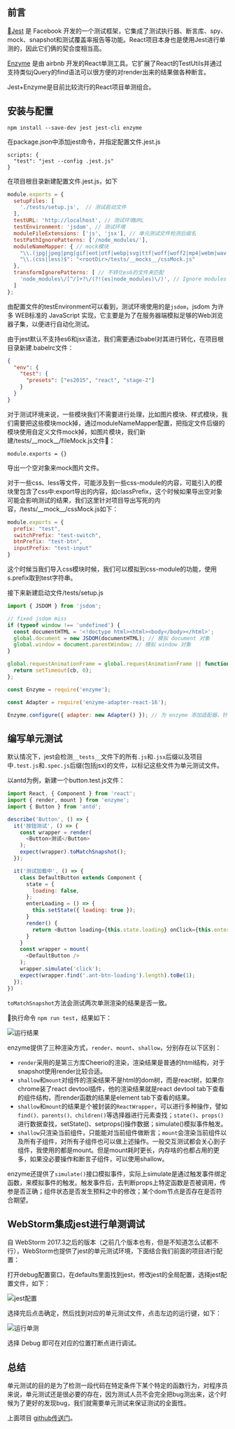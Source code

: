 ## 前言

[Jest](https://facebook.github.io/jest/) 是 Facebook 开发的一个测试框架，它集成了测试执行器、断言库、spy、mock、snapshot和测试覆盖率报告等功能。React项目本身也是使用Jest进行单测的，因此它们俩的契合度相当高。

[Enzyme](http://airbnb.io/enzyme/) 是由 airbnb 开发的React单测工具。它扩展了React的TestUtils并通过支持类似jQuery的find语法可以很方便的对render出来的结果做各种断言。

Jest+Enzyme是目前比较流行的React项目单测组合。

## 安装与配置

```
npm install --save-dev jest jest-cli enzyme
```

在package.json中添加jest命令，并指定配置文件.jest.js

```
scripts: {
  "test": "jest --config .jest.js"
}
```

在项目根目录新建配置文件.jest.js，如下

```js
module.exports = {
  setupFiles: [
    './tests/setup.js',  // 测试启动文件
  ],
  testURL: 'http://localhost', // 测试环境URL
  testEnvironment: 'jsdom', // 测试环境
  moduleFileExtensions: ['js', 'jsx'], // 单元测试文件检测后缀名
  testPathIgnorePatterns: ['/node_modules/'],
  moduleNameMapper: { // mock模块
    "\\.(jpg|jpeg|png|gif|eot|otf|webp|svg|ttf|woff|woff2|mp4|webm|wav|mp3|m4a|aac|oga)$": "<rootDir>/tests/__mocks__/fileMock.js",
    "\\.(css|less)$": "<rootDir>/tests/__mocks__/cssMock.js"
  },
  transformIgnorePatterns: [ // 不转化es6的文件夹匹配
    'node_modules\/[^/]+?\/(?!(es|node_modules)\/)', // Ignore modules without es dir
  ]
};
```

由配置文件的testEnvironment可以看到，测试环境使用的是`jsdom`，jsdom 为许多 WEB标准的 JavaScript 实现，它主要是为了在服务器端模拟足够的Web浏览器子集，以便进行自动化测试。

由于jest默认不支持es6和jsx语法，我们需要通过babel对其进行转化，在项目根目录新建.babelrc文件：

```json
{
  "env": {
    "test": {
      "presets": ["es2015", "react", "stage-2"]
    }
  }
}
```

对于测试环境来说，一些模块我们不需要进行处理，比如图片模块、样式模块，我们需要把这些模块mock掉，通过moduleNameMapper配置，把指定文件后缀的模块使用自定义文件mock掉，如图片模块，我们新建/tests/\_\_mock__/fileMock.js文件：

```
module.exports = {}
```

导出一个空对象来mock图片文件。

对于一些css、less等文件，可能涉及到一些css-module的内容，可能引入的模块里包含了css中:export导出的内容，如classPrefix，这个时候如果导出空对象可能会影响测试的结果，我们这里针对项目导出写死的内容，/tests/\_\_mock__/cssMock.js如下：

```js
module.exports = {
  prefix: "test",
  switchPrefix: "test-switch",
  btnPrefix: "test-btn",
  inputPrefix: "test-input"
}
```

这个时候当我们导入css模块时候，我们可以模拟到css-module的功能，使用s.prefix取到test字符串。

接下来新建启动文件/tests/setup.js

```js
import { JSDOM } from 'jsdom';

// fixed jsdom miss
if (typeof window !== 'undefined') {
  const documentHTML = '<!doctype html><html><body</body></html>';
  global.document = new JSDOM(documentHTML); // 模拟 document 对象
  global.window = document.parentWindow; // 模拟 window 对象
}

global.requestAnimationFrame = global.requestAnimationFrame || function (cb) {  // 处理兼容 添加 requestAnimationFrame 动画函数
  return setTimeout(cb, 0);
};

const Enzyme = require('enzyme');

const Adapter = require('enzyme-adapter-react-16'); 

Enzyme.configure({ adapter: new Adapter() }); // 为 enzyme 添加适配器，针对不同的react版本使用不同的适配器

```

## 编写单元测试

默认情况下，jest会检测`__tests__`文件下的所有`.js`和`.jsx`后缀以及项目中`.test.js`和`.spec.js`后缀(包括jsx)的文件，以标记这些文件为单元测试文件。

以antd为例，新建一个button.test.js文件：

```js
import React, { Component } from 'react';
import { render, mount } from 'enzyme';
import { Button } from 'antd';

describe('Button', () => {
  it('按钮测试', () => {
    const wrapper = render(
      <Button>测试</Button>
    );
    expect(wrapper).toMatchSnapshot();
  });

  it('测试加载中', () => {
    class DefaultButton extends Component {
      state = {
        loading: false,
      };
      enterLoading = () => {
        this.setState({ loading: true });
      }
      render() {
        return <Button loading={this.state.loading} onClick={this.enterLoading}>Button</Button>;
      }
    }
    const wrapper = mount(
      <DefaultButton />
    );
    wrapper.simulate('click');
    expect(wrapper.find('.ant-btn-loading').length).toBe(1);
  });
})
```

`toMatchSnapshot`方法会测试两次单测渲染的结果是否一致。

执行命令 `npm run test`，结果如下：

![运行结果](./images/1.jpg)

enzyme提供了三种渲染方式，`render`、`mount`、`shallow`，分别存在以下区别：

* `render`采用的是第三方库Cheerio的渲染，渲染结果是普通的html结构，对于snapshot使用render比较合适。
* `shallow`和`mount`对组件的渲染结果不是html的dom树，而是react树，如果你chrome装了react devtool插件，他的渲染结果就是react devtool tab下查看的组件结构，而render函数的结果是element tab下查看的结果。
* `shallow`和`mount`的结果是个被封装的`ReactWrapper`，可以进行多种操作，譬如`find()、parents()、children()`等选择器进行元素查找；`state()`、`props()`进行数据查找，setState()、setprops()操作数据；simulate()模拟事件触发。
* `shallow`只渲染当前组件，只能能对当前组件做断言；`mount`会渲染当前组件以及所有子组件，对所有子组件也可以做上述操作。一般交互测试都会关心到子组件，我使用的都是mount。但是mount耗时更长，内存啥的也都占用的更多，如果没必要操作和断言子组件，可以使用shallow。

enzyme还提供了`simulate()`接口模拟事件，实际上simulate是通过触发事件绑定函数，来模拟事件的触发。触发事件后，去判断props上特定函数是否被调用，传参是否正确；组件状态是否发生预料之中的修改；某个dom节点是否存在是否符合期望。

## WebStorm集成jest进行单测调试

自 WebStorm 2017.3之后的版本（之前几个版本也有，但是不知道怎么试都不行），WebStorm也提供了jest的单元测试环境，下面结合我们前面的项目进行配置：

打开debug配置窗口，在defaults里面找到jest，修改jest的全局配置，选择jest配置文件，如下：

![jest配置](./images/2.png)

选择完后点击确定，然后找到对应的单元测试文件，点击左边的运行键，如下：

![运行单测](./images/3.png)

选择 Debug 即可在对应的位置打断点进行调试。

## 总结

单元测试的目的是为了检测一段代码在特定条件下某个特定的函数行为，对程序员来说，单元测试还是很必要的存在，因为测试人员不会完全把bug测出来，这个时候为了更好的发现bug，我们就需要单元测试来保证测试的全面性。

上面项目 [github传送门](https://github.com/yacan8/jest-enzyme)。







